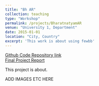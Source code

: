 ```yaml
---
title: "Bh AR"
collection: teaching
type: "Workshop"
permalink: /projects/BharatnatyamAR
venue: "University 1, Department"
date: 2015-01-01
location: "City, Country"
excerpt: 'This work is about using fewbb'
---
```


[Github Code Repository link](https://github.com/SiddharthSaravanan/BharatanatyamAR)
<br />
[Final Project Report](https://www.researchgate.net/publication/351559537_Composition_and_Rendering_of_Bharatanatyam_Performance_in_Augmented_Reality)

This project is about.

ADD IMAGES ETC HERE
